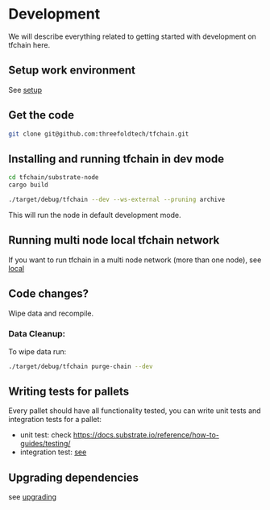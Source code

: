 # Development

We will describe everything related to getting started with development on tfchain here.

## Setup work environment

See [setup](./setup.md)

## Get the code

```sh
git clone git@github.com:threefoldtech/tfchain.git
```

## Installing and running tfchain in dev mode

```sh
cd tfchain/substrate-node
cargo build

./target/debug/tfchain --dev --ws-external --pruning archive
```

This will run the node in default development mode.

## Running multi node local tfchain network

If you want to run tfchain in a multi node network (more than one node), see [local](./local_multinode.md)

## Code changes?

Wipe data and recompile.

### Data Cleanup:

To wipe data run:

```sh
./target/debug/tfchain purge-chain --dev
```

## Writing tests for pallets

Every pallet should have all functionality tested, you can write unit tests and integration tests for a pallet:

- unit test: check https://docs.substrate.io/reference/how-to-guides/testing/
- integration test: [see](../../substrate-node/tests/readme.md)

## Upgrading dependencies

see [upgrading](./upgrade_deps.md)